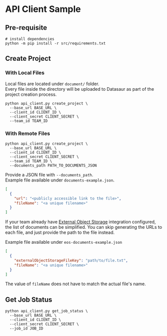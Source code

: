 # API Client Sample

## Pre-requisite

```
# install dependencies
python -m pip install -r src/requirements.txt
```

## Create Project

### With Local Files

Local files are located under `document/` folder.  
Every file inside the directory will be uploaded to Datasaur as part of the project creation process.

```
python api_client.py create_project \
  --base_url BASE_URL \
  --client_id CLIENT_ID \
  --client_secret CLIENT_SECRET \
  --team_id TEAM_ID
```

### With Remote Files

```
python api_client.py create_project \
  --base_url BASE_URL \
  --client_id CLIENT_ID \
  --client_secret CLIENT_SECRET \
  --team_id TEAM_ID \
  --documents_path PATH_TO_DOCUMENTS_JSON
```

Provide a JSON file with `--documents_path`.  
Example file available under `documents-example.json`.

```json
[
  {
    "url": "<publicly accessible link to the file>",
    "fileName": "<a unique filename>"
  }
]
```

If your team already have [External Object Storage](https://datasaurai.gitbook.io/datasaur/basics/workforce-management/external-object-storage) integration configured, the list of documents can be simplified. You can skip generating the URLs to each file, and just provide the path to the file instead.

Example file available under `eos-documents-example.json`

```json
[
  {
    "externalObjectStorageFileKey": "path/to/file.txt",
    "fileName": "<a unique filename>"
  }
]
```

The value of `fileName` does not have to match the actual file's name.

## Get Job Status

```
python api_client.py get_job_status \
  --base_url BASE_URL \
  --client_id CLIENT_ID \
  --client_secret CLIENT_SECRET \
  --job_id JOB_ID
```

